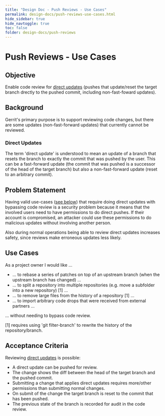 ```yaml
---
title: "Design Doc - Push Reviews - Use Cases"
permalink: design-docs/push-reviews-use-cases.html
hide_sidebar: true
hide_navtoggle: true
toc: false
folder: design-docs/push-reviews
---
```


# Push Reviews - Use Cases

## <a id="objective">Objective

Enable code review for [direct updates](#direct-updates) (pushes that
update/reset the target branch drectly to the pushed commit, including
non-fast-foward updates).

## <a id="background">Background

Gerrit's primary purpose is to support reviewing code changes, but there are
some updates (non-fast-forward updates) that currently cannot be reviewed.

### <a id="direct-updates">Direct Updates

The term 'direct update' is understood to mean an update of a branch that resets
the branch to exactly the commit that was pushed by the user. This can be a
fast-forward update (the commit that was pushed is a successor of the head of
the target branch) but also a non-fast-forward update (reset to an arbitrary
commit).

## <a id="problem-statement">Problem Statement

Having valid use-cases ([see below](#use-cases)) that require doing direct
updates with bypassing code review is a security problem because it means that
the involved users need to have permissions to do direct pushes. If their
account is compromised, an attacker could use these permissions to do malicious
updates without involving another person.

Also during normal operations being able to review direct updates increases
safety, since reviews make erroneous updates less likely.

## <a id="use-cases">Use Cases

As a project owner I would like ...

* ... to rebase a series of patches on top of an upstream branch (when the
  upstream branch has changed) ...
* ... to split a repository into multiple repositories (e.g. move a
  subfolder into a new repository) [1] ...
* ... to remove large files from the history of a repository [1] ...
* ... to import arbitrary code drops that were received from external
  partners ...

... without needing to bypass code review.

[1] requires using 'git filter-branch' to rewrite the history of the
repository/branch.

## <a id="acceptance-criteria">Acceptance Criteria

Reviewing [direct updates](#direct-updates) is possible:

* A direct update can be pushed for review.
* The change shows the diff between the head of the target branch and the pushed
  commit.
* Submitting a change that applies direct updates requires more/other
  permissions than submitting normal changes.
* On submit of the change the target branch is reset to the commit that has been
  pushed.
* The previous state of the branch is recorded for audit in the code review.

